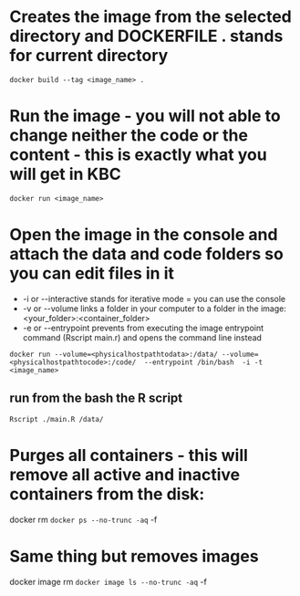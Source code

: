 # Creates the image from the selected directory and DOCKERFILE . stands for current directory

`docker build --tag <image_name> .`

# Run the image - you will not able to change neither the code or the content - this is exactly what you will get in KBC

`docker run <image_name>`

# Open the image in the console and attach the data and code folders so you can edit files in it

* -i or --interactive stands for iterative mode = you can use the console
* -v or --volume links a folder in your computer to a folder in the image: <your_folder>:<container_folder>
* -e or --entrypoint prevents from executing the image entrypoint command (Rscript main.r) and opens the command line instead


`docker run --volume=<physicalhostpathtodata>:/data/ --volume=<physicalhostpathtocode>:/code/  --entrypoint /bin/bash  -i -t <image_name>`

## run from the bash the R script
`Rscript ./main.R /data/`


# Purges all containers - this will remove all active and inactive containers from the disk: 
docker rm `docker ps --no-trunc -aq` -f

# Same thing but removes images
docker image rm `docker image ls --no-trunc -aq` -f
